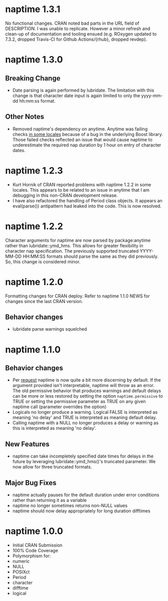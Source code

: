 # naptime 1.3.1

No functional changes.  CRAN noted bad parts in the URL field of DESCRIPTION.  I was unable to replicate. However a minor refresh and clean-up of documentation and tooling ensued (e.g. ROxygen updated to 7.3.2, dropped Travis-CI for Github Actions/{rhub}, dropped revdep). 

# naptime 1.3.0

## Breaking Change
* Date parsing is again performed by lubridate.  The limitation with this change is that character date input is again limited to only the yyyy-mm-dd hh:mm:ss format.

## Other Notes
* Removed naptime's dependency on anytime.  Anytime was failing checks [in some locales](https://github.com/eddelbuettel/anytime/issues/51) because of a bug in the underlying Boost library.  Those failed checks reflected an issue that would cause naptime to underestimate the required nap duration by 1 hour on entry of character dates.  

# naptime 1.2.3

* Kurt Hornik of CRAN reported problems with naptime 1.2.2 in some locales. This appears to be related to an issue in anytime that I am debugging in this non-CRAN development release.  
* I have also refactored the handling of Period class objects.  It appears an eval(parse()) antipattern had leaked into the code.  This is now resolved.

# naptime 1.2.2

Character arguments for naptime are now parsed by package:anytime rather than lubridate::ymd_hms.  This allows for greater flexibility in character nap specification.  The previously supported truncated YYYY-MM-DD HH:MM:SS formats should parse the same as they did previously.  So, this change is considered minor.

# naptime 1.2.0

Formatting changes for CRAN deploy. Refer to naptime 1.1.0 NEWS for changes since the last CRAN version.

## Behavior changes

* lubridate parse warnings squelched

# naptime 1.1.0

## Behavior changes

* Per [request](https://github.com/russellpierce/naptime/issues/6) naptime is now quite a bit more discerning by default.  If the argument provided isn't interpretable, naptime will throw as an error.  The old permissive behavior that produces warnings and default delays can be more or less restored by setting the option `naptime.permissive` to TRUE or setting the permissive parameter as TRUE on any given naptime call (parameter overrides the option)
* Logicals no longer produce a warning.  Logical FALSE is interpreted as meaning 'no delay' and TRUE is interpreted as meaning default delay.
* Calling naptime with a NULL no longer produces a delay or warning as this is interpreted as meaning 'no delay'.

## New Features

* naptime can take incompletely specified date times for delays in the future by leveraging lubridate::ymd_hms()'s truncated parameter.  We now allow for three truncated formats.

## Major Bug Fixes

* naptime actually pauses for the default duration under error conditions rather than returning it as a variable
* naptime no longer sometimes returns non-NULL values
* naptime should now delay appropriately for long duration difftimes

# naptime 1.0.0

* Initial CRAN Submission
* 100% Code Coverage
* Polymorphism for:
 * numeric
 * NULL
 * POSIXct
 * Period
 * character
 * difftime
 * logical
 
